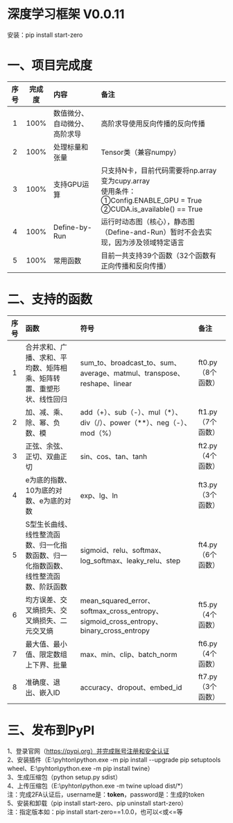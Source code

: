 # 深度学习框架 V0.0.11
安装：pip install start-zero
# 一、项目完成度
| 序号 | 完成度  | 内容             | 备注                                                                                                         |
|:--:|:----:|:---------------|:-----------------------------------------------------------------------------------------------------------|
| 1  | 100% | 数值微分、自动微分、高阶求导 | 高阶求导使用反向传播的反向传播                                                                                            |
| 2  | 100% | 处理标量和张量        | Tensor类（兼容numpy）                                                                                           |
| 3  | 100% | 支持GPU运算        | 只支持N卡，目前代码需要将np.array变为cupy.array<br/>使用条件：<br/>①Config.ENABLE_GPU = True<br/>②CUDA.is_available() == True |
| 4  | 100% | Define-by-Run  | 运行时动态图（核心），静态图（Define-and-Run）暂时不会去实现，因为涉及领域特定语言                                                           |
| 5  | 100% | 常用函数           | 目前一共支持39个函数（32个函数有正向传播和反向传播）                                                                               |
# 二、支持的函数
| 序号 | 函数                                        | 符号                                                                                  | 备注           |
|:--:|:------------------------------------------|:------------------------------------------------------------------------------------|:-------------|
| 1  | 合并求和、广播、求和、平均数、矩阵相乘、矩阵转置、重塑形状、线性回归        | sum_to、broadcast_to、sum、average、matmul、transpose、reshape、linear                     | ft0.py（8个函数） |
| 2  | 加、减、乘、除、幂、负数、模                            | add（+）、sub（-）、mul（*）、div（/）、power（**）、neg（-）、mod（%）                                 | ft1.py（7个函数） |
| 3  | 正弦、余弦、正切、双曲正切                             | sin、cos、tan、tanh                                                                    | ft2.py（4个函数） |
| 4  | e为底的指数、10为底的对数、e为底的对数                     | exp、lg、ln                                                                           | ft3.py（3个函数） |
| 5  | S型生长曲线、线性整流函数、归一化指数函数、归一化指数函数、线性整流函数、阶跃函数 | sigmoid、relu、softmax、log_softmax、leaky_relu、step                                    | ft4.py（6个函数） |
| 6  | 均方误差、交叉熵损失、交叉熵损失、二元交叉熵                    | mean_squared_error、softmax_cross_entropy、sigmoid_cross_entropy、binary_cross_entropy | ft5.py（4个函数） |
| 7  | 最大值、最小值、限定数组上下界、批量                        | max、min、clip、batch_norm                                                             | ft6.py（4个函数） |
| 8  | 准确度、退出、嵌入ID                               | accuracy、dropout、embed_id                                                           | ft7.py（3个函数） |
# 三、发布到PyPI
1、登录官网（https://pypi.org）并完成账号注册和安全认证   
2、安装插件（E:\pyhton\python.exe -m pip install --upgrade pip setuptools wheel、E:\pyhton\python.exe -m pip install twine）   
3、生成压缩包（python setup.py sdist）   
4、上传压缩包（E:\pyhton\python.exe -m twine upload dist/*）   
注：完成2FA认证后，username是：__token__，password是：生成的token   
5、安装和卸载（pip install start-zero、pip uninstall start-zero）   
注：指定版本如：pip install start-zero==1.0.0，也可以<或<=等   
